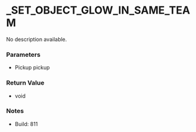# _SET_OBJECT_GLOW_IN_SAME_TEAM

No description available.

### Parameters
* Pickup pickup

### Return Value
* void

### Notes
* Build: 811

